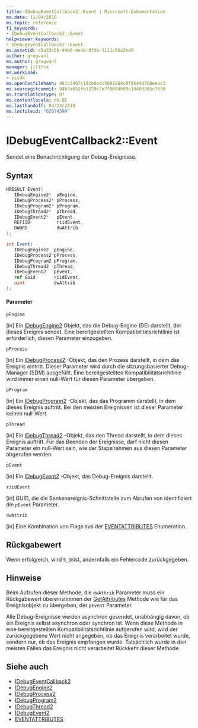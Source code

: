 ```yaml
---
title: IDebugEventCallback2::Event | Microsoft-Dokumentation
ms.date: 11/04/2016
ms.topic: reference
f1_keywords:
- IDebugEventCallback2::Event
helpviewer_keywords:
- IDebugEventCallback2::Event
ms.assetid: e5a3345b-d460-4e40-8f5b-3111c56a2ed9
author: gregvanl
ms.author: gregvanl
manager: jillfra
ms.workload:
- vssdk
ms.openlocfilehash: 461c2487c18cb6edc5601868c0f9644d7b8eeac1
ms.sourcegitcommit: 94b3a052fb1229c7e7f8804b09c1d403385c7630
ms.translationtype: HT
ms.contentlocale: de-DE
ms.lasthandoff: 04/23/2019
ms.locfileid: "62874599"
---
```

# <a name="idebugeventcallback2event"></a>IDebugEventCallback2::Event
Sendet eine Benachrichtigung der Debug-Ereignisse.

## <a name="syntax"></a>Syntax

```cpp
HRESULT Event( 
   IDebugEngine2*  pEngine,
   IDebugProcess2* pProcess,
   IDebugProgram2* pProgram,
   IDebugThread2*  pThread,
   IDebugEvent2*   pEvent,
   REFIID          riidEvent,
   DWORD           dwAttrib
);
```

```csharp
int Event( 
   IDebugEngine2  pEngine,
   IDebugProcess2 pProcess,
   IDebugProgram2 pProgram,
   IDebugThread2  pThread,
   IDebugEvent2   pEvent,
   ref Guid       riidEvent,
   uint           dwAttrib
);
```

#### <a name="parameters"></a>Parameter
 `pEngine`

 [in] Ein [IDebugEngine2](../../../extensibility/debugger/reference/idebugengine2.md) Objekt, das die Debug-Engine (DE) darstellt, der dieses Ereignis sendet. Eine bereitgestellten Kompatibilitätsrichtlinie ist erforderlich, diesen Parameter einzugeben.

 `pProcess`

 [in] Ein [IDebugProcess2](../../../extensibility/debugger/reference/idebugprocess2.md) -Objekt, das den Prozess darstellt, in dem das Ereignis eintritt. Dieser Parameter wird durch die sitzungsbasierter Debug-Manager (SDM) ausgefüllt. Eine bereitgestellten Kompatibilitätsrichtlinie wird immer einen null-Wert für diesen Parameter übergeben.

 `pProgram`

 [in] Ein [IDebugProgram2](../../../extensibility/debugger/reference/idebugprogram2.md) -Objekt, das das Programm darstellt, in dem dieses Ereignis auftritt. Bei den meisten Ereignissen ist dieser Parameter keinen null-Wert.

 `pThread`

 [in] Ein [IDebugThread2](../../../extensibility/debugger/reference/idebugthread2.md) -Objekt, das den Thread darstellt, in dem dieses Ereignis auftritt. Für das Beenden der Ereignisse, darf nicht diesen Parameter ein null-Wert sein, wie der Stapelrahmen aus diesen Parameter abgerufen werden.

 `pEvent`

 [in] Ein [IDebugEvent2](../../../extensibility/debugger/reference/idebugevent2.md) -Objekt, das Debug-Ereignis darstellt.

 `riidEvent`

 [in] GUID, die die Senkenereignis-Schnittstelle zum Abrufen von identifiziert die `pEvent` Parameter.

 `dwAttrib`

 [in] Eine Kombination von Flags aus der [EVENTATTRIBUTES](../../../extensibility/debugger/reference/eventattributes.md) Enumeration.

## <a name="return-value"></a>Rückgabewert
 Wenn erfolgreich, wird `S_OK`ist, andernfalls ein Fehlercode zurückgegeben.

## <a name="remarks"></a>Hinweise
 Beim Aufrufen dieser Methode, die `dwAttrib` Parameter muss ein Rückgabewert übereinstimmen der [GetAttributes](../../../extensibility/debugger/reference/idebugevent2-getattributes.md) Methode wie für das Ereignisobjekt zu übergeben, der `pEvent` Parameter.

 Alle Debug-Ereignisse werden asynchron gesendet, unabhängig davon, ob ein Ereignis selbst asynchron oder synchron ist. Wenn diese Methode in eine bereitgestellten Kompatibilitätsrichtlinie aufgerufen wird, wird der zurückgegebene Wert nicht angegeben, ob das Ereignis verarbeitet wurde, sondern nur, ob das Ereignis empfangen wurde. Tatsächlich wurde in den meisten Fällen das Ereignis nicht verarbeitet Rückkehr dieser Methode.

## <a name="see-also"></a>Siehe auch
- [IDebugEventCallback2](../../../extensibility/debugger/reference/idebugeventcallback2.md)
- [IDebugEngine2](../../../extensibility/debugger/reference/idebugengine2.md)
- [IDebugProcess2](../../../extensibility/debugger/reference/idebugprocess2.md)
- [IDebugProgram2](../../../extensibility/debugger/reference/idebugprogram2.md)
- [IDebugThread2](../../../extensibility/debugger/reference/idebugthread2.md)
- [IDebugEvent2](../../../extensibility/debugger/reference/idebugevent2.md)
- [EVENTATTRIBUTES](../../../extensibility/debugger/reference/eventattributes.md)